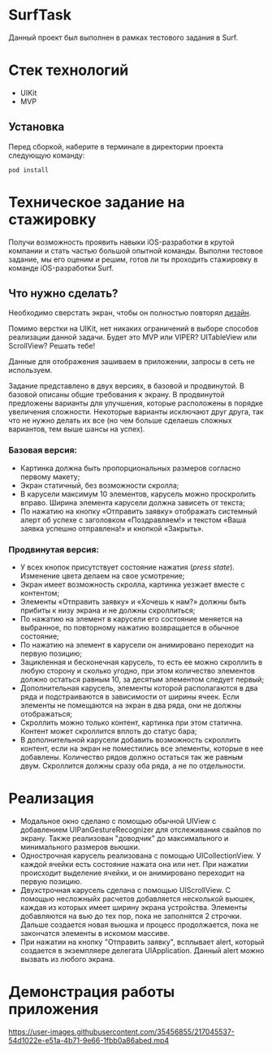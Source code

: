 # SurfTask
Данный проект был выполнен в рамках тестового задания в Surf.

# Стек технологий
* UIKit
* MVP

## Установка
Перед сборкой, наберите в терминале в директории проекта следующую команду:
```
pod install
```

# Техническое задание на стажировку

Получи возможность проявить навыки iOS-разработки в крутой компании и стать частью большой опытной команды. Выполни тестовое задание, мы его оценим и решим, готов ли ты проходить стажировку в команде iOS-разработки Surf. 

## Что нужно сделать?

Необходимо сверстать экран, чтобы он полностью повторял [дизайн](https://www.figma.com/file/S4ucVLUHYc0vLg2p1Xnart/IOS-%D1%81%D1%82%D0%B0%D0%B6%D0%B8%D1%80%D0%BE%D0%B2%D0%BA%D0%B0?node-id=45%3A77&t=N4eUtEGJu7LxSAnC-1). 

Помимо верстки на UIKit, нет никаких ограничений в выборе способов реализации данной задачи. Будет это MVP или VIPER? UITableView или ScrollView? Решать тебе! 

Данные для отображения зашиваем в приложении, запросы в сеть не используем.

Задание представлено в двух версиях, в базовой и продвинутой. В базовой описаны общие требования к экрану. В продвинутой предложены варианты для улучшения, которые расположены в порядке увеличения сложности. Некоторые варианты исключают друг друга, так что не нужно делать их все (но чем больше сделаешь сложных вариантов, тем выше шансы на успех).

### Базовая версия:

- Картинка должна быть пропорциональных размеров согласно первому макету;
- Экран статичный, без возможности скролла;
- В карусели максимум 10 элементов, карусель можно проскролить вправо. Ширина элемента карусели должна зависеть от текста;
- По нажатию на кнопку «Отправить заявку» отображать системный алерт об успехе с заголовком «Поздравляем!» и текстом «Ваша заявка успешно отправлена!» и кнопкой «Закрыть».

### Продвинутая версия:

- У всех кнопок присутствует состояние нажатия (*press state*). Изменение цвета делаем на свое усмотрение;
- Экран имеет возможность скролла, картинка уезжает вместе с контентом;
- Элементы «Отправить заявку» и «Хочешь к нам?» должны быть прибиты к низу экрана и не должны скроллиться;
- По нажатию на элемент в карусели его состояние меняется на выбранное, по повторному нажатию возвращается в обычное состояние;
- По нажатию на элемент в карусели он анимировано переходит на первую позицию;
- Зацикленная и бесконечная карусель, то есть ее можно скроллить в любую сторону и сколько угодно, при этом количество элементов должно остаться равным 10, за десятым элементом следует первый;
- Дополнительная карусель, элементы которой располагаются в два ряда и подстраиваются в зависимости от ширины ячеек. Если элементы не помещаются на экран в два ряда, они не должны отображаться;
- Скроллить можно только контент, картинка при этом статична. Контент может скроллится вплоть до статус бара;
- В дополнительной карусели добавить возможность скроллить контент, если на экран не поместились все элементы, которые в нее добавлены. Количество рядов должно остаться так же равным двум. Скроллится должны сразу оба ряда, а не по отдельности.

# Реализация
* Модальное окно сделано с помощью обычной UIView с добавлением UIPanGestureRecognizer для отслеживания свайпов по экрану. Также реализован "доводчик" до максимального и минимального размеров вьюшки.
* Однострочная карусель реализована с помощью UICollectionView. У каждой ячейки есть состояние нажата она или нет. При нажатии происходит выделение ячейки, и он анимировано переходит на первую позицию.
* Двухстрочная карусель сделана с помощью UIScrollView. С помощью несложныйх расчетов добавляется несколькой вьюшек, каждая из которых имеет ширину экрана устройства. Элементы добавляются на вью до тех пор, пока не заполнятся 2 строчки. Дальше создается новая вьюшка и процесс продолжается, пока не закончатся элементы в искомом массиве.
* При нажатии на кнопку "Отправить заявку", всплывает alert, который создается в экземпляере делегата UIApplication. Данный alert можно вызвать из любого экрана.

# Демонстрация работы приложения

https://user-images.githubusercontent.com/35456855/217045537-54d1022e-e51a-4b71-9e66-1fbb0a86abed.mp4
